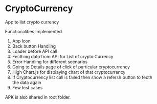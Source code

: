 # CryptoCurrency
App to list crypto currency

Functionalities Implemented
1. App Icon
2. Back button Handling
3. Loader before API call
4. Fecthing data from API for List of crypto Currency
5. Error Handling for different scenarios
6. Going to Details page of click of particular cryptocurrency
7. High Chart.js for displaying chart of that cryptocurrency
8. If Cryptocurrency list call is failed then show a refersh button to fecth the data again
9. Few test cases

APK is also shared in root folder.
